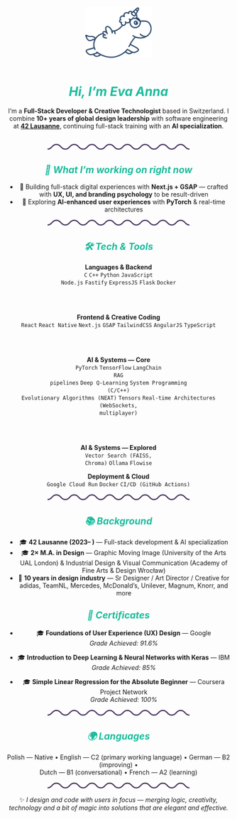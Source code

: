 <!-- Top Banner -->
<div align="center">
  <img src="image.png" alt="Eva — AI & UX" width="150"><br><br>
</div>

<h1 align="center"><i><font color="#1abc9c">Hi, I’m Eva Anna</font></i></h1>

<div align="center">
I’m a <b>Full-Stack Developer & Creative Technologist</b> based in Switzerland.  
I combine <b>10+ years of global design leadership</b> with software engineering at
<a href="https://42lausanne.ch"><b>42 Lausanne</b></a>, continuing full-stack training with an <b>AI specialization</b>.
</div>

<br>

<!-- Wave divider -->
<p align="center">
  <img src="image-1.png" alt="wave" width="320">
</p>

<h2 align="center"><i><font color="#1abc9c">🎯 What I’m working on right now</font></i></h2>

<div align="center">

- 🚀 Building full-stack digital experiences with <b>Next.js + GSAP</b> — crafted with <b>UX, UI, and branding psychology</b> to be result-driven  
- 🤖 Exploring <b>AI-enhanced user experiences</b> with <b>PyTorch</b> & real-time architectures  

</div>

<p align="center"><img src="image-1.png" alt="wave" width="320"></p>

<h2 align="center"><i><font color="#1abc9c">🛠 Tech & Tools</font></i></h2>

<div align="center">

<b>Languages & Backend</b><br>
<code>C</code> <code>C++</code> <code>Python</code> <code>JavaScript</code> <br>
<code>Node.js</code> <code>Fastify</code> <code>ExpressJS</code> <code>Flask</code> <code>Docker</code>

<br><br>

<b>Frontend & Creative Coding</b><br>
<code>React</code> <code>React Native</code> <code>Next.js</code> <code>GSAP</code> <code>TailwindCSS</code> <code>AngularJS</code> <code>TypeScript</code>

<br><br>

<b>AI & Systems — Core</b><br>
<code>PyTorch</code> <code>TensorFlow</code> <code>LangChain</code><br>
<code>RAG pipelines</code> <code>Deep Q-Learning</code> <code>System Programming (C/C++)</code><br>
<code>Evolutionary Algorithms (NEAT)</code> <code>Tensors</code> <code>Real-time Architectures (WebSockets, multiplayer)</code>

<br><br>

<b>AI & Systems — Explored</b><br>
<code>Vector Search (FAISS, Chroma)</code> <code>Ollama</code> <code>Flowise</code>

 <b>Deployment & Cloud</b><br>
<code>Google Cloud Run</code> <code>Docker</code> <code>CI/CD (GitHub Actions)</code>

</div>

<p align="center"><img src="image-1.png" alt="wave" width="320"></p>

<h2 align="center"><i><font color="#1abc9c">📚 Background</font></i></h2>

<div align="center">

- 🎓 <b>42 Lausanne (2023– )</b> — Full-stack development & AI specialization  
- 🎓 <b>2× M.A. in Design</b> — Graphic Moving Image (University of the Arts UAL London) & Industrial Design & Visual Communication (Academy of Fine Arts & Design Wrocław)  
- 💼 <b>10 years in design industry</b> — Sr Designer / Art Director / Creative for adidas, TeamNL, Mercedes, McDonald’s, Unilever, Magnum, Knorr, and more

</div>

<h2 align="center"><i><font color="#1abc9c">📜 Certificates</font></i></h2>

<div align="center">

- 🎓 <b>Foundations of User Experience (UX) Design</b> — Google  
  <i>Grade Achieved: 91.6%</i>  

- 🎓 <b>Introduction to Deep Learning & Neural Networks with Keras</b> — IBM  
  <i>Grade Achieved: 85%</i>  

- 🎓 <b>Simple Linear Regression for the Absolute Beginner</b> — Coursera Project Network  
  <i>Grade Achieved: 100%</i>  

</div>



<p align="center"><img src="image-1.png" alt="wave" width="320"></p>

<h2 align="center"><i><font color="#1abc9c">🌍 Languages</font></i></h2>

<div align="center">

Polish — Native • English — C2 (primary working language) • German — B2 (improving) •  
Dutch — B1 (conversational) • French — A2 (learning)

</div>

<p align="center"><img src="image-1.png" alt="wave" width="320"></p>

<div align="center">
✨ <i>I design and code with users in focus — merging logic, creativity, technology and a bit of magic into solutions that are elegant and effective.</i>
</div>

